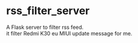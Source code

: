 # rss_filter_server
A Flask server to filter rss feed.  
it filter Redmi K30 eu MIUI update message for me.
